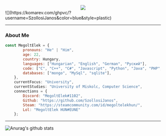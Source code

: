 <div align = "center" style="width=250px;height=250px"><img src="https://i.imgur.com/e6uhOkL.png"></div>
![](https://komarev.com/ghpvc/?username=SzollosiJanos&color=blue&style=plastic)

---

### About Me
```javascript
const MegoltElek = {
        pronouns: "He" | "Him",
        age: 22,
        country: Hungary,
        languages: ["Hungarian", "English", "German", "Руский"],
        code: ["C", "C++", "C#", "Javascript", "Python", "Java", "PHP", "HTML"],
        databases: ["mongo", "MySql", "sqlite"],
    },
    currentFocus: "University",
    currentStudies: "University of Miskolc, Computer Science",
    connections = {
        Discord: "MegoltElek#1102",
        Github: "https://github.com/SzollosiJanos",
        Steam: "https://steamcommunity.com/id/megoltelekhun/",
        Lol: "MegoltElek HUN#EUNE"
    };
```

---

![Anurag's github stats](https://github-readme-stats.vercel.app/api?username=SzollosiJanos&show_icons=true&theme=radical)
